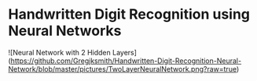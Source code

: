 # Handwritten Digit Recognition using Neural Networks

![Neural Network with 2 Hidden Layers] (https://github.com/Gregjksmith/Handwritten-Digit-Recognition-Neural-Network/blob/master/pictures/TwoLayerNeuralNetwork.png?raw=true)